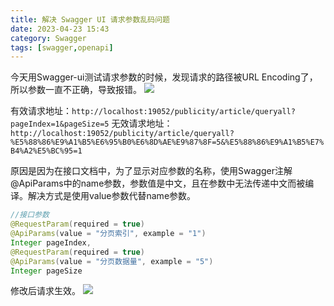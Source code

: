 ```yaml
---
title: 解决 Swagger UI 请求参数乱码问题
date: 2023-04-23 15:43
category: Swagger
tags: [swagger,openapi]
---
```


今天用Swagger-ui测试请求参数的时候，发现请求的路径被URL Encoding了，所以参数一直不正确，导致报错。
![](../2023-05-15-17-35-44.png)

<!--more-->

有效请求地址：`http://localhost:19052/publicity/article/queryall?pageIndex=1&pageSize=5`
无效请求地址：`http://localhost:19052/publicity/article/queryall?%E5%88%86%E9%A1%B5%E6%95%B0%E6%8D%AE%E9%87%8F=5&%E5%88%86%E9%A1%B5%E7%B4%A2%E5%BC%95=1`

原因是因为在接口文档中，为了显示对应参数的名称，使用Swagger注解@ApiParams中的name参数，参数值是中文，且在参数中无法传递中文而被编译。解决方式是使用value参数代替name参数。
```Java
//接口参数
@RequestParam(required = true)
@ApiParams(value = "分页索引", example = "1")
Integer pageIndex,
@RequestParam(required = true)
@ApiParams(value = "分页数据量", example = "5")
Integer pageSize
```

修改后请求生效。
![](2023-05-15-17-38-50.png)